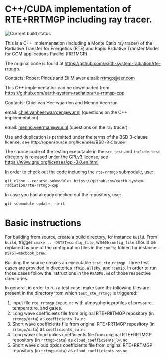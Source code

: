 # C++/CUDA implementation of RTE+RRTMGP including ray tracer.

![Current build status](https://github.com/earth-system-radiation/rte-rrtmgp-cpp/actions/workflows/continuous-integration.yml/badge.svg?branch=feature-add-github-ci-to-develop)

This is a C++ implementation (including a Monte Carlo ray tracer) of the Radiative Transfer for Energetics (RTE)
and Rapid Radiative Transfer Model for GCM applications Parallel (RRTMGP).

The original code is found at https://github.com/earth-system-radiation/rte-rrtmgp.

Contacts: Robert Pincus and Eli Mlawer
email: rrtmgp@aer.com

This C++ implementation can be downloaded from https://github.com/earth-system-radiation/rte-rrtmgp-cpp

Contacts: Chiel van Heerwaarden and Menno Veerman

email: chiel.vanheerwaarden@wur.nl (questions on the C++ implementation)

email: menno.veerman@wur.nl (questions on the ray tracer)

Use and duplication is permitted under the terms of the
BSD 3-clause license, see http://opensource.org/licenses/BSD-3-Clause

The source code of the testing executable in the `src_test` and
`include_test` directory is released under the GPLv3 license,
see https://www.gnu.org/licenses/gpl-3.0.en.html

In order to check out the code including the `rte-rrtmgp` submodule, use:

    git clone --recurse-submodules https://github.com/earth-system-radiation/rte-rrtmgp-cpp

In case you had already checked out the repository, use:

    git submodule update --init


# Basic instructions
For building from source, create a build directory, for instance `build`.
From `build`, trigger `cmake .. -DSYST=config_file`, where `config_file` should be replaced by one of the configuration files in the `config` folder, for instance `-DSYST=macbook_brew`.

Building the source creates an executable `test_rte_rrtmgp`.
Three test cases are provided in directories `rfmip`, `allsky`, and `rcemip`.
In order to run those cases follow the instructions in the `README.md` of those respective directories.

In general, in order to run a test case, make sure the following files are present in the
directory from which `test_rte_rrtmgp` is triggered:
1. Input file `rte_rrtmgp_input.nc` with atmospheric profiles of pressure, temperature, and gases.
2. Long wave coefficients file from original RTE+RRTMGP repository (in `rrtmgp/data`) as `coefficients_lw.nc`
3. Short wave coefficients file from original RTE+RRTMGP repository (in `rrtmgp/data`) as `coefficients_sw.nc`
4. Long wave cloud optics coefficients file from original RTE+RRTMGP repository (in `rrtmgp-data`) as `cloud_coefficients_lw.nc`
5. Short wave cloud optics coefficients file from original RTE+RRTMGP repository (in `rrtmgp-data`) as `cloud_coefficients_sw.nc`
